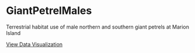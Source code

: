 # GiantPetrelMales
Terrestrial habitat use of male northern and southern giant petrels at Marion Island

[View Data Visualization](https://github.com/ChrisOosthuizen/GiantPetrelMales/blob/main/supplement/leafletmap_gp_locations_preycolony_200mradius.html)
